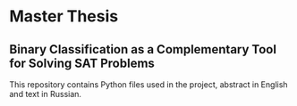 # Master Thesis
## Binary Classification as a Complementary Tool for Solving SAT Problems
This repository contains Python files used in the project, abstract in English and text in Russian.
